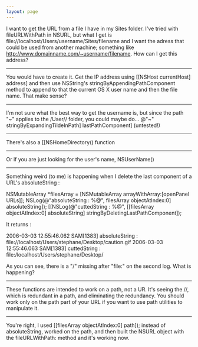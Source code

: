```yaml
---
layout: page
---
```


I want to get the URL from a file I have in my Sites folder. I've tried with fileURLWithPath in NSURL, but what I get is file://localhost/Users/username/Sites/filename and I want the adress that could be used from another machine; something like http://www.domainname.com/~username/filename.
How can I get this address?

----

You would have to create it. Get the IP address using     [[NSHost currentHost] address] and then use NSString's     stringByAppendingPathComponent method to append to that the current OS X user name and then the file name. That make sense?

----

I'm not sure what the best way to get the username is, but since the path "~" applies to the /User/<username>/ folder, you could maybe do...     @"~" stringByExpandingTildeInPath] lastPathComponent] (untested!)

----

There's also a [[NSHomeDirectory() function

----

Or if you are just looking for the user's name, NSUserName()

----

Something weird (to me) is happening when I delete the last component of a URL's absoluteString :

    
NSMutableArray *filesArray = [NSMutableArray arrayWithArray:[openPanel URLs]];
NSLog(@"absoluteString : %@", filesArray objectAtIndex:0] absoluteString]);
[[NSLog(@"cuttedString : %@", [[filesArray objectAtIndex:0] absoluteString] stringByDeletingLastPathComponent]);


It returns :

    
2006-03-03 12:55:46.062 SAM[1383] absoluteString : file://localhost/Users/stephane/Desktop/caution.gif
2006-03-03 12:55:46.063 SAM[1383] cuttedString : file:/localhost/Users/stephane/Desktop/


As you can see, there is a "/" missing after "file:" on the second log.
What is happening?

----
These functions are intended to work on a path, not a UR. It's seeing the //, which is redundant in a path, and eliminating the redundancy. You should work only on the path part of your URL if you want to use path utilities to manipulate it.

----
You're right, I used     [[filesArray objectAtIndex:0] path]); instead of     absoluteString, worked on the path, and then built the NSURL object with the     fileURLWithPath: method and it's working now.

